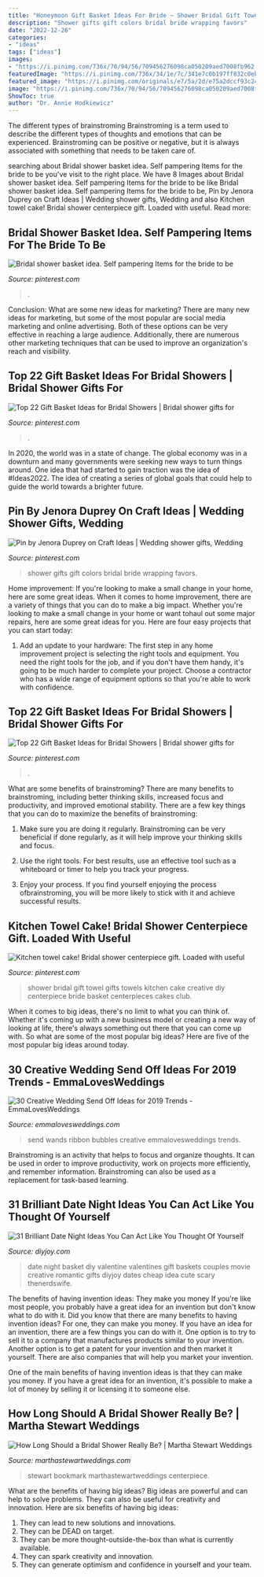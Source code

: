 ```yaml
---
title: "Honeymoon Gift Basket Ideas For Bride ~ Shower Bridal Gift Towel Gifts Towels Kitchen Cake Creative Diy Centerpiece Bride Basket Centerpieces Cakes Club"
description: "Shower gifts gift colors bridal bride wrapping favors"
date: "2022-12-26"
categories:
- "ideas"
tags: ["ideas"]
images:
- "https://i.pinimg.com/736x/70/94/56/709456276098ca050209aed7008fb962.jpg"
featuredImage: "https://i.pinimg.com/736x/34/1e/7c/341e7c0b197ff832c0ebce92bb7ee4b9--bridal-shower-baskets-bride-to-be.jpg"
featured_image: "https://i.pinimg.com/originals/e7/5a/2d/e75a2dccf93c2440c4b30be2b48a5bef.png"
image: "https://i.pinimg.com/736x/70/94/56/709456276098ca050209aed7008fb962.jpg"
ShowToc: true
author: "Dr. Annie Hodkiewicz"
---
```



The different types of brainstroming
Brainstroming is a term used to describe the different types of thoughts and emotions that can be experienced. Brainstroming can be positive or negative, but it is always associated with something that needs to be taken care of.

	

		
searching about Bridal shower basket idea. Self pampering Items for the bride to be you've visit to the right place. We have 8 Images about Bridal shower basket idea. Self pampering Items for the bride to be like Bridal shower basket idea. Self pampering Items for the bride to be, Pin by Jenora Duprey on Craft Ideas | Wedding shower gifts, Wedding and also Kitchen towel cake! Bridal shower centerpiece gift. Loaded with useful. Read more:
		
    
## Bridal Shower Basket Idea. Self Pampering Items For The Bride To Be

<img loading=lazy src="https://i.pinimg.com/736x/34/1e/7c/341e7c0b197ff832c0ebce92bb7ee4b9--bridal-shower-baskets-bride-to-be.jpg" onerror="this.onerror=null;this.src='https://tse4.mm.bing.net/th?id=OIP.479r-aDRUL-GmhEO7PlVHQHaKB&amp;pid=15.1';" alt="Bridal shower basket idea. Self pampering Items for the bride to be">

_Source: pinterest.com_

>. 

	

Conclusion: What are some new ideas for marketing?
There are many new ideas for marketing, but some of the most popular are social media marketing and online advertising. Both of these options can be very effective in reaching a large audience. Additionally, there are numerous other marketing techniques that can be used to improve an organization's reach and visibility.

    
## Top 22 Gift Basket Ideas For Bridal Showers | Bridal Shower Gifts For

<img loading=lazy src="https://i.pinimg.com/originals/e7/5a/2d/e75a2dccf93c2440c4b30be2b48a5bef.png" onerror="this.onerror=null;this.src='https://tse3.mm.bing.net/th?id=OIP.HK1TEZ5PRPGPSgM-GvNCTQHaO0&amp;pid=15.1';" alt="Top 22 Gift Basket Ideas for Bridal Showers | Bridal shower gifts for">

_Source: pinterest.com_

>. 

	

In 2020, the world was in a state of change. The global economy was in a downturn and many governments were seeking new ways to turn things around. One idea that had started to gain traction was the idea of #Ideas2022. The idea of creating a series of global goals that could help to guide the world towards a brighter future.

    
## Pin By Jenora Duprey On Craft Ideas | Wedding Shower Gifts, Wedding

<img loading=lazy src="https://i.pinimg.com/736x/c2/8c/62/c28c6214ab891048f5b77a5f8db43930--wedding-shower-gifts-wedding-showers.jpg" onerror="this.onerror=null;this.src='https://tse1.mm.bing.net/th?id=OIP.AAGIXNXuQQyYafmkqaG_UAHaJg&amp;pid=15.1';" alt="Pin by Jenora Duprey on Craft Ideas | Wedding shower gifts, Wedding">

_Source: pinterest.com_

>shower gifts gift colors bridal bride wrapping favors. 

	

Home improvement: If you're looking to make a small change in your home, here are some great ideas.
When it comes to home improvement, there are a variety of things that you can do to make a big impact. Whether you're looking to make a small change in your home or want tohaul out some major repairs, here are some great ideas for you. Here are four easy projects that you can start today:
1) Add an update to your hardware: The first step in any home improvement project is selecting the right tools and equipment. You need the right tools for the job, and if you don't have them handy, it's going to be much harder to complete your project. Choose a contractor who has a wide range of equipment options so that you're able to work with confidence.

    
## Top 22 Gift Basket Ideas For Bridal Showers | Bridal Shower Gifts For

<img loading=lazy src="https://i.pinimg.com/736x/e7/5a/2d/e75a2dccf93c2440c4b30be2b48a5bef.jpg" onerror="this.onerror=null;this.src='https://tse1.mm.bing.net/th?id=OIP.ycFJmNZsY1wXObfBYALnmwHaO0&amp;pid=15.1';" alt="Top 22 Gift Basket Ideas for Bridal Showers | Bridal shower gifts for">

_Source: pinterest.com_

>. 

	

What are some benefits of brainstroming?
There are many benefits to brainstroming, including better thinking skills, increased focus and productivity, and improved emotional stability. There are a few key things that you can do to maximize the benefits of brainstroming:
1. Make sure you are doing it regularly. Brainstroming can be very beneficial if done regularly, as it will help improve your thinking skills and focus.

2. Use the right tools. For best results, use an effective tool such as a whiteboard or timer to help you track your progress.

3. Enjoy your process. If you find yourself enjoying the process ofbrainstroming, you will be more likely to stick with it and achieve successful results.

    
## Kitchen Towel Cake! Bridal Shower Centerpiece Gift. Loaded With Useful

<img loading=lazy src="https://i.pinimg.com/736x/70/94/56/709456276098ca050209aed7008fb962.jpg" onerror="this.onerror=null;this.src='https://tse1.mm.bing.net/th?id=OIP.gMIHCDGrroPZcKRolx3ozwHaLk&amp;pid=15.1';" alt="Kitchen towel cake! Bridal shower centerpiece gift. Loaded with useful">

_Source: pinterest.com_

>shower bridal gift towel gifts towels kitchen cake creative diy centerpiece bride basket centerpieces cakes club. 

	

When it comes to big ideas, there's no limit to what you can think of. Whether it's coming up with a new business model or creating a new way of looking at life, there's always something out there that you can come up with. So what are some of the most popular big ideas? Here are five of the most popular big ideas around today.

    
## 30 Creative Wedding Send Off Ideas For 2019 Trends - EmmaLovesWeddings

<img loading=lazy src="https://emmalovesweddings.com/wp-content/uploads/2018/12/wedding-wands-ribbon-send-off-ideas.jpg" onerror="this.onerror=null;this.src='https://tse1.mm.bing.net/th?id=OIP.S6kHHHzLDOUANOakjeJ8HAHaLH&amp;pid=15.1';" alt="30 Creative Wedding Send Off Ideas for 2019 Trends - EmmaLovesWeddings">

_Source: emmalovesweddings.com_

>send wands ribbon bubbles creative emmalovesweddings trends. 

	

Brainstroming is an activity that helps to focus and organize thoughts. It can be used in order to improve productivity, work on projects more efficiently, and remember information. Brainstroming can also be used as a replacement for task-based learning.

    
## 31 Brilliant Date Night Ideas You Can Act Like You Thought Of Yourself

<img loading=lazy src="http://diyjoy.com/wp-content/uploads/2017/01/Valentines-Date-Night-In-A-Basket.jpg" onerror="this.onerror=null;this.src='https://tse1.mm.bing.net/th?id=OIP.rwzCmeThkitJPjxWmdyezgHaLF&amp;pid=15.1';" alt="31 Brilliant Date Night Ideas You Can Act Like You Thought Of Yourself">

_Source: diyjoy.com_

>date night basket diy valentine valentines gift baskets couples movie creative romantic gifts diyjoy dates cheap idea cute scary thenerdswife. 

	

The benefits of having invention ideas: They make you money
If you're like most people, you probably have a great idea for an invention but don't know what to do with it. Did you know that there are many benefits to having invention ideas? For one, they can make you money.
If you have an idea for an invention, there are a few things you can do with it. One option is to try to sell it to a company that manufactures products similar to your invention. Another option is to get a patent for your invention and then market it yourself. There are also companies that will help you market your invention.

One of the main benefits of having invention ideas is that they can make you money. If you have a great idea for an invention, it's possible to make a lot of money by selling it or licensing it to someone else.

    
## How Long Should A Bridal Shower Really Be? | Martha Stewart Weddings

<img loading=lazy src="https://static.onecms.io/wp-content/uploads/sites/36/2018/06/12172626/bridal-shower-ideas-ava-moore-0318.jpg" onerror="this.onerror=null;this.src='https://tse1.mm.bing.net/th?id=OIP.KuVEtIWSyongakbSfeIWfwHaKH&amp;pid=15.1';" alt="How Long Should a Bridal Shower Really Be? | Martha Stewart Weddings">

_Source: marthastewartweddings.com_

>stewart bookmark marthastewartweddings centerpiece. 

	

What are the benefits of having big ideas?
Big ideas are powerful and can help to solve problems. They can also be useful for creativity and innovation. Here are six benefits of having big ideas: 
1. They can lead to new solutions and innovations.
2. They can be DEAD on target.
3. They can be more thought-outside-the-box than what is currently available.
4. They can spark creativity and innovation. 
5. They can generate optimism and confidence in yourself and your team.


